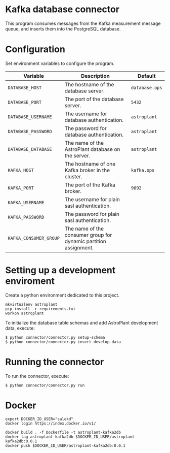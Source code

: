 # Kafka database connector
This program consumes messages from the Kafka measurement message queue,
and inserts them into the PostgreSQL database.

# Configuration
Set environment variables to configure the program.

| Variable | Description | Default |
|-|-|-|
| `DATABASE_HOST` | The hostname of the database server. | `database.ops` |
| `DATABASE_PORT` | The port of the database server. | `5432` |
| `DATABASE_USERNAME` | The username for database authentication. | `astroplant` |
| `DATABASE_PASSWORD` | The password for database authentication. | `astroplant` |
| `DATABASE_DATABASE` | The name of the AstroPlant database on the server. | `astroplant` |
| `KAFKA_HOST` | The hostname of one Kafka broker in the cluster. | `kafka.ops` |
| `KAFKA_PORT` | The port of the Kafka broker. | `9092` |
| `KAFKA_USERNAME` | The username for plain sasl authentication. | |
| `KAFKA_PASSWORD` | The password for plain sasl authentication. | |
| `KAFKA_CONSUMER_GROUP` | The name of the consumer group for dynamic partition assignment. | |

# Setting up a development enviroment

Create a python environment dedicated to this project.

```shell
mkvirtualenv astroplant
pip install -r requirements.txt
workon astroplant
```

To initialize the database table schemas and add AstroPlant development data, execute:

```shell
$ python connector/connector.py setup-schema
$ python connector/connector.py insert-develop-data
```

# Running the connector
To run the connector, execute:

```shell
$ python connector/connector.py run
```

# Docker

```shell
export DOCKER_ID_USER="salekd"
docker login https://index.docker.io/v1/

docker build . -f Dockerfile -t astroplant-kafka2db
docker tag astroplant-kafka2db $DOCKER_ID_USER/astroplant-kafka2db:0.0.1
docker push $DOCKER_ID_USER/astroplant-kafka2db:0.0.1
```